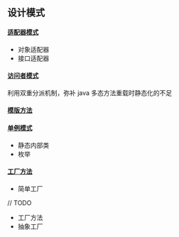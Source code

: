 

## 设计模式

#### [适配器模式](https://github.com/pleuvoir/design-pattern/tree/master/src/main/java/io/github/pleuvoir/adapter)

- 对象适配器
- 接口适配器

#### [访问者模式](https://github.com/pleuvoir/design-pattern/tree/master/src/main/java/io/github/pleuvoir/visitor)

利用双重分派机制，弥补 java 多态方法重载时静态化的不足

#### [模版方法](https://github.com/pleuvoir/design-pattern/tree/master/src/main/java/io/github/pleuvoir/template)

#### [单例模式](https://github.com/pleuvoir/design-pattern/tree/master/src/main/java/io/github/pleuvoir/singleton)

- 静态内部类
- 枚举

#### [工厂方法](https://github.com/pleuvoir/design-pattern/tree/master/src/main/java/io/github/pleuvoir/factory)

- 简单工厂

// TODO
- 工厂方法
- 抽象工厂

